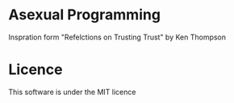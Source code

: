 # Asexual Programming

Inspration form "Refelctions on Trusting Trust" by Ken Thompson

# Licence 

This software is under the MIT licence
